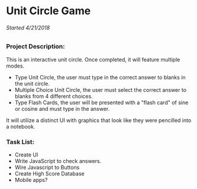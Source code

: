 # Unit Circle Game
###### Started 4/21/2018

  
### Project Description:
This is an interactive unit circle. Once completed, it will feature multiple modes.
* Type Unit Circle, the user must type in the correct answer to blanks in the unit circle.
* Multiple Choice Unit Circle, the user must select the correct answer to blanks from 4 different choices.
* Type Flash Cards, the user will be presented with a "flash card" of sine or cosine and must type in the answer.

It will utilize a distinct UI with graphics that look like they were pencilled into a notebook.

### Task List:
* Create UI
* Write JavaScript to check answers.
* Wire Javascript to Buttons
* Create High Score Database
* Mobile apps?